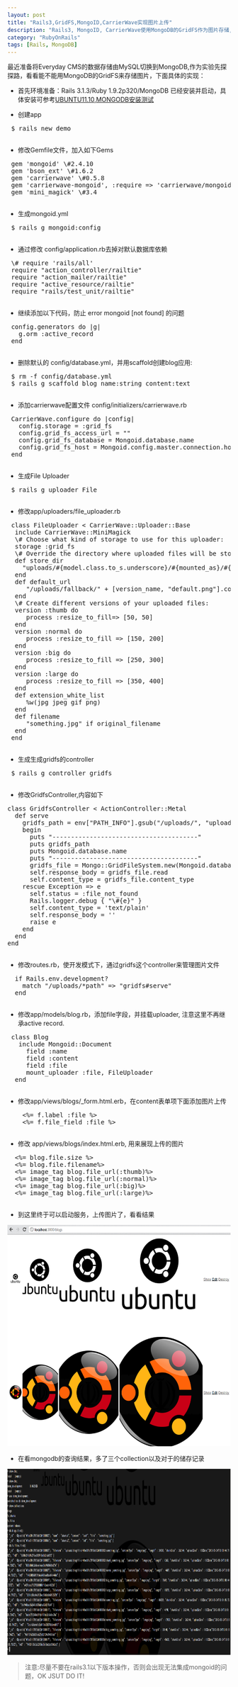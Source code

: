 ```yaml
---
layout: post
title: "Rails3,GridFS,MongoID,CarrierWave实现图片上传"
description: "Rails3, MongoID, CarrierWave使用MongoDB的GridFS作为图片存储,实现图片上传功能"
category: "RubyOnRails"
tags: [Rails, MongoDB]
---
```


最近准备将Everyday CMS的数据存储由MySQL切换到MongoDB,作为实验先探探路，看看能不能用MongoDB的GridFS来存储图片，下面具体的实现：

 - 首先环境准备：Rails 3.1.3/Ruby 1.9.2p320/MongoDB 已经安装并启动，具体安装可参考[UBUNTU11.10,MONGODB安装测试][1]

 - 创建app
 <pre>
 $ rails new demo
 </pre>

 - 修改Gemfile文件，加入如下Gems
 <pre>
 gem 'mongoid' \#2.4.10
 gem 'bson_ext' \#1.6.2
 gem 'carrierwave' \#0.5.8
 gem 'carrierwave-mongoid', :require => 'carrierwave/mongoid' \#0.1.7
 gem 'mini_magick' \#3.4
 </pre>

 - 生成mongoid.yml
 <pre>
 $ rails g mongoid:config
 </pre>

 - 通过修改 config/application.rb去掉对默认数据库依赖
 <pre>
 \# require 'rails/all'
 require "action_controller/railtie"
 require "action_mailer/railtie"
 require "active_resource/railtie"
 require "rails/test_unit/railtie"
 </pre>

 - 继续添加以下代码，防止 error mongoid [not found] 的问题
 <pre>
 config.generators do |g|
   g.orm :active_record
 end
 </pre>

 - 删除默认的 config/database.yml，并用scaffold创建blog应用:
 <pre>
 $ rm -f config/database.yml
 $ rails g scaffold blog name:string content:text
 </pre>

 - 添加carrierwave配置文件 config/initializers/carrierwave.rb
 <pre>
 CarrierWave.configure do |config|
   config.storage = :grid_fs
   config.grid_fs_access_url = ""
   config.grid_fs_database = Mongoid.database.name
   config.grid_fs_host = Mongoid.config.master.connection.host
 end
 </pre>

 - 生成File Uploader
 <pre>
 $ rails g uploader File
 </pre>

 - 修改app/uploaders/file_uploader.rb
 <pre>
 class FileUploader < CarrierWave::Uploader::Base
  include CarrierWave::MiniMagick
  \# Choose what kind of storage to use for this uploader:
  storage :grid_fs
  \# Override the directory where uploaded files will be stored.
  def store_dir
    "uploads/#{model.class.to_s.underscore}/#{mounted_as}/#{model.id}"
  end
  def default_url
     "/uploads/fallback/" + [version_name, "default.png"].compact.join('_')
  end
  \# Create different versions of your uploaded files:
  version :thumb do
     process :resize_to_fill=> [50, 50]
  end
  version :normal do
     process :resize_to_fill => [150, 200]
  end
  version :big do
     process :resize_to_fill => [250, 300]
  end
  version :large do
     process :resize_to_fill => [350, 400]
  end
  def extension_white_list
     %w(jpg jpeg gif png)
  end
  def filename
     "something.jpg" if original_filename
  end
 end
 </pre>

 - 生成生成gridfs的controller
 <pre>
 $ rails g controller gridfs
 </pre>

 - 修改GridfsController,内容如下
 <pre>
class GridfsController < ActionController::Metal
  def serve
    gridfs_path = env["PATH_INFO"].gsub("/uploads/", "uploads/")
    begin
      puts "---------------------------------------"
      puts gridfs_path
      puts Mongoid.database.name
      puts "---------------------------------------"
      gridfs_file = Mongo::GridFileSystem.new(Mongoid.database).open(gridfs_path, 'r')
      self.response_body = gridfs_file.read
      self.content_type = gridfs_file.content_type
    rescue Exception => e
      self.status = :file_not_found
      Rails.logger.debug { "\#{e}" }
      self.content_type = 'text/plain'
      self.response_body = ''
      raise e
    end
  end
end
 </pre>

 - 修改routes.rb，使开发模式下，通过gridfs这个controller来管理图片文件
 <pre>
  if Rails.env.development?
    match "/uploads/*path" => "gridfs#serve"
  end
 </pre>

 - 修改app/models/blog.rb，添加file字段，并挂载uploader, 注意这里不再继承active record.
 <pre>
 class Blog
   include Mongoid::Document
     field :name
	 field :content
	 field :file
	 mount_uploader :file, FileUploader
  end
 </pre>

  - 修改app/views/blogs/_form.html.erb，在content表单项下面添加图片上传
  <pre>
    <%= f.label :file %>
    <%= f.file_field :file %>
  </pre>

  - 修改 app/views/blogs/index.html.erb, 用来展现上传的图片
  <pre>
  <%= blog.file.size %>
  <%= blog.file.filename%>
  <%= image_tag blog.file_url(:thumb)%>
  <%= image_tag blog.file_url(:normal)%>
  <%= image_tag blog.file_url(:big)%>
  <%= image_tag blog.file_url(:large)%>
  </pre>

  - 到这里终于可以启动服务，上传图片了，看看结果
  <img src="/images/post/carrierwave-mongoid.png" width="750px" height="500px"/>

  - 在看mongodb的查询结果，多了三个collection以及对于的储存记录
  <img src="/images/post/mongodb-result.png" width="830px" height="420px"/>

  > 注意:尽量不要在rails3.1以下版本操作，否则会出现无法集成mongoid的问题，OK JSUT DO IT!

  [1]: http://tim.everyday-cn.com/Ubuntu/2011/10/31/ubuntu11-10-mongodb.html
